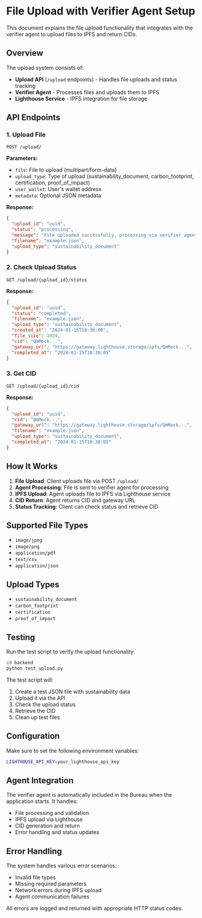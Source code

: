 # File Upload with Verifier Agent Setup

This document explains the file upload functionality that integrates with the verifier agent to upload files to IPFS and return CIDs.

## Overview

The upload system consists of:
- **Upload API** (`/upload` endpoints) - Handles file uploads and status tracking
- **Verifier Agent** - Processes files and uploads them to IPFS
- **Lighthouse Service** - IPFS integration for file storage

## API Endpoints

### 1. Upload File
```
POST /upload/
```

**Parameters:**
- `file`: File to upload (multipart/form-data)
- `upload_type`: Type of upload (sustainability_document, carbon_footprint, certification, proof_of_impact)
- `user_wallet`: User's wallet address
- `metadata`: Optional JSON metadata

**Response:**
```json
{
  "upload_id": "uuid",
  "status": "processing",
  "message": "File uploaded successfully, processing via verifier agent",
  "filename": "example.json",
  "upload_type": "sustainability_document"
}
```

### 2. Check Upload Status
```
GET /upload/{upload_id}/status
```

**Response:**
```json
{
  "upload_id": "uuid",
  "status": "completed",
  "filename": "example.json",
  "upload_type": "sustainability_document",
  "created_at": "2024-01-15T10:30:00",
  "file_size": 1024,
  "cid": "QmMock...",
  "gateway_url": "https://gateway.lighthouse.storage/ipfs/QmMock...",
  "completed_at": "2024-01-15T10:30:05"
}
```

### 3. Get CID
```
GET /upload/{upload_id}/cid
```

**Response:**
```json
{
  "upload_id": "uuid",
  "cid": "QmMock...",
  "gateway_url": "https://gateway.lighthouse.storage/ipfs/QmMock...",
  "filename": "example.json",
  "upload_type": "sustainability_document",
  "completed_at": "2024-01-15T10:30:05"
}
```

## How It Works

1. **File Upload**: Client uploads file via POST `/upload/`
2. **Agent Processing**: File is sent to verifier agent for processing
3. **IPFS Upload**: Agent uploads file to IPFS via Lighthouse service
4. **CID Return**: Agent returns CID and gateway URL
5. **Status Tracking**: Client can check status and retrieve CID

## Supported File Types

- `image/jpeg`
- `image/png`
- `application/pdf`
- `text/csv`
- `application/json`

## Upload Types

- `sustainability_document`
- `carbon_footprint`
- `certification`
- `proof_of_impact`

## Testing

Run the test script to verify the upload functionality:

```bash
cd backend
python test_upload.py
```

The test script will:
1. Create a test JSON file with sustainability data
2. Upload it via the API
3. Check the upload status
4. Retrieve the CID
5. Clean up test files

## Configuration

Make sure to set the following environment variables:

```bash
LIGHTHOUSE_API_KEY=your_lighthouse_api_key
```

## Agent Integration

The verifier agent is automatically included in the Bureau when the application starts. It handles:
- File processing and validation
- IPFS upload via Lighthouse
- CID generation and return
- Error handling and status updates

## Error Handling

The system handles various error scenarios:
- Invalid file types
- Missing required parameters
- Network errors during IPFS upload
- Agent communication failures

All errors are logged and returned with appropriate HTTP status codes.

